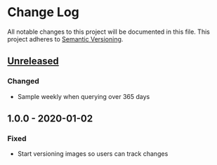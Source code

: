 # Change Log
All notable changes to this project will be documented in this file.
This project adheres to [Semantic Versioning](http://semver.org/).

## [Unreleased]
### Changed
- Sample weekly when querying over 365 days

## 1.0.0 - 2020-01-02
### Fixed
- Start versioning images so users can track changes

[Unreleased]: https://github.com/hakanensari/frankfurter/compare/v1.0.0...HEAD
